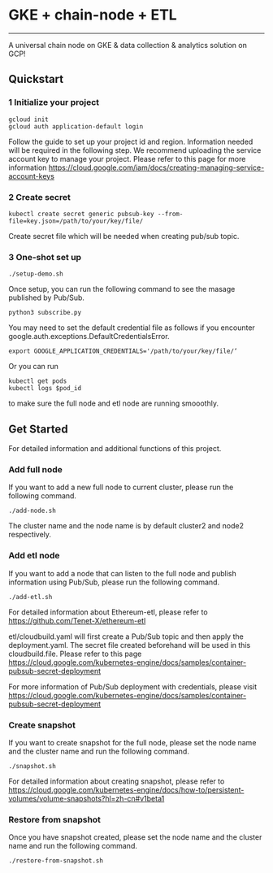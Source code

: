 # GKE + chain-node + ETL
---
A universal chain node on GKE & data collection & analytics solution on GCP!



## Quickstart

### 1 Initialize your project
```
gcloud init 
gcloud auth application-default login
```
Follow the guide to set up your project id and region. Information needed will be required in the following step.
We recommend uploading the service account key to manage your project. Please refer to this page for more information https://cloud.google.com/iam/docs/creating-managing-service-account-keys 

### 2 Create secret
```
kubectl create secret generic pubsub-key --from-file=key.json=/path/to/your/key/file/
```
Create secret file which will be needed when creating pub/sub topic.

### 3 One-shot set up
```
./setup-demo.sh
```
Once setup, you can run the following command to see the masage published by Pub/Sub.
```
python3 subscribe.py
```
You may need to set the default credential file as follows if you encounter google.auth.exceptions.DefaultCredentialsError.
```
export GOOGLE_APPLICATION_CREDENTIALS='/path/to/your/key/file/‘
```

Or you can run
```
kubectl get pods
kubectl logs $pod_id
```
to make sure the full node and etl node are running smooothly.

## Get Started
For detailed information and additional functions of this project.

### Add  full node
If you want to add a new full node to current cluster, please run the following command.
```
./add-node.sh
```
The cluster name and the node name is by default cluster2 and node2 respectively.

### Add etl node
If you want to add a node that can listen to the full node and publish information using Pub/Sub, please run the following command.
```
./add-etl.sh
```
For detailed information about Ethereum-etl, please refer to https://github.com/Tenet-X/ethereum-etl


etl/cloudbuild.yaml will first create a Pub/Sub topic and then apply the deployment.yaml. The secret file created beforehand will be used in this cloudbuild.file.
Please refer to this page https://cloud.google.com/kubernetes-engine/docs/samples/container-pubsub-secret-deployment

For more information of Pub/Sub deployment with credentials, please visit https://cloud.google.com/kubernetes-engine/docs/samples/container-pubsub-secret-deployment



### Create snapshot
If you want to create snapshot for the full node, please set the node name and the cluster name and run the following command.
```
./snapshot.sh
```
For detailed information about creating snapshot, please refer to https://cloud.google.com/kubernetes-engine/docs/how-to/persistent-volumes/volume-snapshots?hl=zh-cn#v1beta1
### Restore from snapshot
Once you have snapshot created, please set the node name and the cluster name and run the following command.
```
./restore-from-snapshot.sh
```



